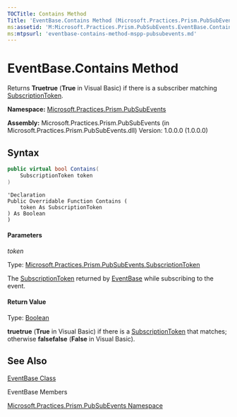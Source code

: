 ```yaml
---
TOCTitle: Contains Method
Title: 'EventBase.Contains Method (Microsoft.Practices.Prism.PubSubEvents)'
ms:assetid: 'M:Microsoft.Practices.Prism.PubSubEvents.EventBase.Contains(Microsoft.Practices.Prism.PubSubEvents.SubscriptionToken)'
ms:mtpsurl: 'eventbase-contains-method-mspp-pubsubevents.md'
---
```


# EventBase.Contains Method

Returns **Truetrue** (**True** in Visual Basic) if there is a subscriber matching [SubscriptionToken](/patterns-practices/reference/subscriptiontoken-class-mspp-pubsubevents).

**Namespace:** [Microsoft.Practices.Prism.PubSubEvents](/patterns-practices/reference/mspp-pubsubevents-namespace)

**Assembly:** Microsoft.Practices.Prism.PubSubEvents (in Microsoft.Practices.Prism.PubSubEvents.dll) Version: 1.0.0.0 (1.0.0.0)

## Syntax

```C#
public virtual bool Contains(
	SubscriptionToken token
)
```
```VB
'Declaration
Public Overridable Function Contains ( 
	token As SubscriptionToken
) As Boolean
)
```

#### Parameters

*token*

Type: [Microsoft.Practices.Prism.PubSubEvents.SubscriptionToken](/patterns-practices/reference/subscriptiontoken-class-mspp-pubsubevents)

The [SubscriptionToken](/patterns-practices/reference/subscriptiontoken-class-mspp-pubsubevents) returned by [EventBase](/patterns-practices/reference/eventbase-class-mspp-pubsubevents) while subscribing to the event.

#### Return Value

Type: [Boolean](http://msdn2.microsoft.com/en-us/library/a28wyd50)

**truetrue** (**True** in Visual Basic) if there is a [SubscriptionToken](/patterns-practices/reference/subscriptiontoken-class-mspp-pubsubevents) that matches; otherwise **falsefalse** (**False** in Visual Basic).

## See Also

[EventBase Class](/patterns-practices/reference/eventbase-class-mspp-pubsubevents)

EventBase Members

[Microsoft.Practices.Prism.PubSubEvents Namespace](/patterns-practices/reference/mspp-pubsubevents-namespace)

